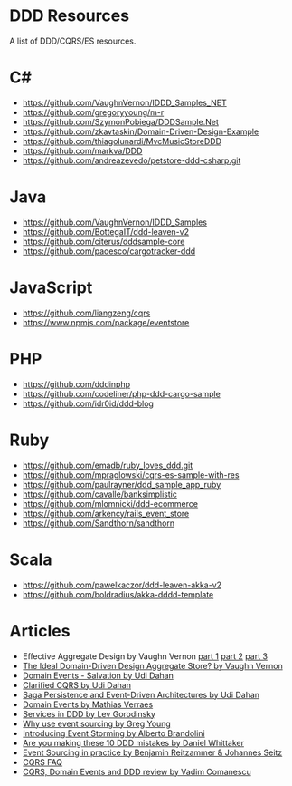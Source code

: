 DDD Resources
=============

A list of DDD/CQRS/ES resources.

C#
==

* https://github.com/VaughnVernon/IDDD_Samples_NET
* https://github.com/gregoryyoung/m-r
* https://github.com/SzymonPobiega/DDDSample.Net
* https://github.com/zkavtaskin/Domain-Driven-Design-Example
* https://github.com/thiagolunardi/MvcMusicStoreDDD
* https://github.com/markva/DDD
* https://github.com/andreazevedo/petstore-ddd-csharp.git

Java
====

* https://github.com/VaughnVernon/IDDD_Samples
* https://github.com/BottegaIT/ddd-leaven-v2
* https://github.com/citerus/dddsample-core
* https://github.com/paoesco/cargotracker-ddd

JavaScript
==========

* https://github.com/liangzeng/cqrs
* https://www.npmjs.com/package/eventstore

PHP
===

* https://github.com/dddinphp
* https://github.com/codeliner/php-ddd-cargo-sample
* https://github.com/idr0id/ddd-blog

Ruby
====

* https://github.com/emadb/ruby_loves_ddd.git
* https://github.com/mpraglowski/cqrs-es-sample-with-res
* https://github.com/paulrayner/ddd_sample_app_ruby
* https://github.com/cavalle/banksimplistic
* https://github.com/mlomnicki/ddd-ecommerce
* https://github.com/arkency/rails_event_store
* https://github.com/Sandthorn/sandthorn

Scala
=====

* https://github.com/pawelkaczor/ddd-leaven-akka-v2
* https://github.com/boldradius/akka-dddd-template

Articles
========

* Effective Aggregate Design by Vaughn Vernon
  [part 1](http://dddcommunity.org/wp-content/uploads/files/pdf_articles/Vernon_2011_1.pdf)
  [part 2](http://dddcommunity.org/wp-content/uploads/files/pdf_articles/Vernon_2011_2.pdf)
  [part 3](http://dddcommunity.org/wp-content/uploads/files/pdf_articles/Vernon_2011_3.pdf)
* [The Ideal Domain-Driven Design Aggregate Store? by Vaughn Vernon](https://vaughnvernon.co/?p=942)
* [Domain Events - Salvation by Udi Dahan](http://udidahan.com/2009/06/14/domain-events-salvation/)
* [Clarified CQRS by Udi Dahan](http://udidahan.com/2009/12/09/clarified-cqrs/)
* [Saga Persistence and Event-Driven Architectures by Udi Dahan](http://udidahan.com/2009/04/20/saga-persistence-and-event-driven-architectures/)
* [Domain Events by Mathias Verraes](http://verraes.net/2014/11/domain-events/)
* [Services in DDD by Lev Gorodinsky](http://gorodinski.com/blog/2012/04/14/services-in-domain-driven-design-ddd/)
* [Why use event sourcing by Greg Young](http://codebetter.com/gregyoung/2010/02/20/why-use-event-sourcing/)
* [Introducing Event Storming by Alberto Brandolini](http://ziobrando.blogspot.com/2013/11/introducing-event-storming.html)
* [Are you making these 10 DDD mistakes by Daniel Whittaker](http://danielwhittaker.me/2015/07/05/are-you-making-these-10-ddd-mistakes/)
* [Event Sourcing in practice by Benjamin Reitzammer & Johannes Seitz](http://ookami86.github.io/event-sourcing-in-practice/)
* [CQRS FAQ](http://cqrs.nu/Faq)
* [CQRS, Domain Events and DDD review by Vadim Comanescu](http://vadimcomanescu.net/2012/06/26/cqrs-domain-events-and-ddd-review/)
